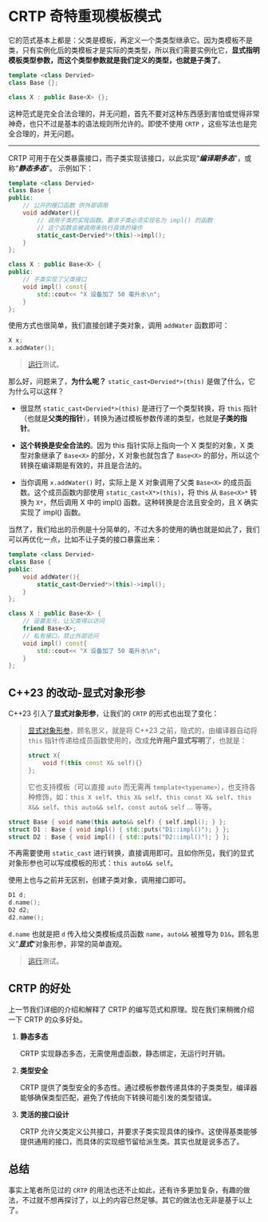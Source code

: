 # CRTP 奇特重现模板模式

它的范式基本上都是：父类是模板，再定义一个类类型继承它。因为类模板不是类，只有实例化后的类模板才是实际的类类型，所以我们需要实例化它，**显式指明模板类型参数，而这个类型参数就是我们定义的类型，也就是子类了**。

```cpp
template <class Dervied>
class Base {};

class X : public Base<X> {};
```

这种范式是完全合法合理的，并无问题，首先不要对这种东西感到害怕或觉得非常神奇，也只不过是基本的语法规则所允许的。即使不使用 `CRTP` ，这些写法也是完全合理的，并无问题。

---

CRTP 可用于在父类暴露接口，而子类实现该接口，以此实现“***编译期多态***”，或称“***静态多态***”。 示例如下：

```cpp
template <class Dervied>
class Base {
public:
    // 公开的接口函数 供外部调用
    void addWater(){
        // 调用子类的实现函数。要求子类必须实现名为 impl() 的函数
        // 这个函数会被调用来执行具体的操作
        static_cast<Dervied*>(this)->impl();
    }
};

class X : public Base<X> {
public:
    // 子类实现了父类接口
    void impl() const{
        std::cout<< "X 设备加了 50 毫升水\n";
    }
};
```

使用方式也很简单，我们直接创建子类对象，调用 `addWater` 函数即可：

```cpp
X x;
x.addWater();
```

> [运行](https://godbolt.org/z/o373avza5)测试。

那么好，问题来了，**为什么呢？** `static_cast<Dervied*>(this)` 是做了什么，它为什么可以这样？

- 很显然 `static_cast<Dervied*>(this)` 是进行了一个类型转换，将 `this` 指针（也就是**父类的指针**），转换为通过模板参数传递的类型，也就是**子类的指针**。

- **这个转换是安全合法的**。因为 this 指针实际上指向一个 X 类型的对象，X 类型对象继承了 `Base<X>` 的部分，X 对象也就包含了 `Base<X>` 的部分，所以这个转换在编译期是有效的，并且是合法的。

- 当你调用 `x.addWater()` 时，实际上是 X 对象调用了父类 `Base<X>` 的成员函数。这个成员函数内部使用 `static_cast<X*>(this)`，将 this 从 `Base<X>*` 转换为 `X*`，然后调用 X 中的 impl() 函数。这种转换是合法且安全的，且 X 确实实现了 impl() 函数。

当然了，我们给出的示例是十分简单的，不过大多的使用的确也就是如此了，我们可以再优化一点，比如不让子类的接口暴露出来：

```cpp
template <class Dervied>
class Base {
public:
    void addWater(){
        static_cast<Dervied*>(this)->impl();
    }
};

class X : public Base<X> {
    // 设置友元，让父类得以访问
    friend Base<X>;
    // 私有接口，禁止外部访问
    void impl() const{
        std::cout<< "X 设备加了 50 毫升水\n";
    }
};
```

## C++23 的改动-显式对象形参

C++23 引入了**显式对象形参**，让我们的 `CRTP` 的形式也出现了变化：

> [显式对象形参](https://zh.cppreference.com/w/cpp/language/member_functions#.E6.98.BE.E5.BC.8F.E5.AF.B9.E8.B1.A1.E6.88.90.E5.91.98.E5.87.BD.E6.95.B0)，顾名思义，就是将 C++23 之前，隐式的，由编译器自动将 `this` 指针传递给成员函数使用的，改成**允许用户显式写明**了，也就是：
> 
> ```cpp
> struct X{
>     void f(this const X& self){}
> };
> ```
> 它也支持模板（可以直接 `auto` 而无需再 `template<typename>`），也支持各种修饰，如：`this X self`、`this X& self`、`this const X& self`、`this X&& self`、`this auto&& self`、`const auto& self` ... 等等。

```cpp
struct Base { void name(this auto&& self) { self.impl(); } };
struct D1 : Base { void impl() { std::puts("D1::impl()"); } };
struct D2 : Base { void impl() { std::puts("D2::impl()"); } };
```

不再需要使用 `static_cast` 进行转换，直接调用即可。且如你所见，我们的显式对象形参也可以写成模板的形式：`this auto&& self`。

使用上也与之前并无区别，创建子类对象，调用接口即可。

```cpp
D1 d;
d.name();
D2 d2;
d2.name();
```

`d.name` 也就是把 `d` 传入给父类模板成员函数 `name`，`auto&&` 被推导为 `D1&`，顾名思义”***显式***“对象形参，非常的简单直观。

> [运行](https://godbolt.org/z/G3353M8YG)测试。

## CRTP 的好处

上一节我们详细的介绍和解释了 CRTP 的编写范式和原理。现在我们来稍微介绍一下 CRTP 的众多好处。

1. **静态多态**
   
   CRTP 实现静态多态，无需使用虚函数，静态绑定，无运行时开销。

2. **类型安全**

   CRTP 提供了类型安全的多态性。通过模板参数传递具体的子类类型，编译器能够确保类型匹配，避免了传统向下转换可能引发的类型错误。

3. **灵活的接口设计**
   
   CRTP 允许父类定义公共接口，并要求子类实现具体的操作。这使得基类能够提供通用的接口，而具体的实现细节留给派生类。其实也就是说多态了。

## 总结

事实上笔者所见过的 `CRTP` 的用法也还不止如此，还有许多更加复杂，有趣的做法，不过就不想再探讨了，以上的内容已然足够。其它的做法也无非是基于以上了。
